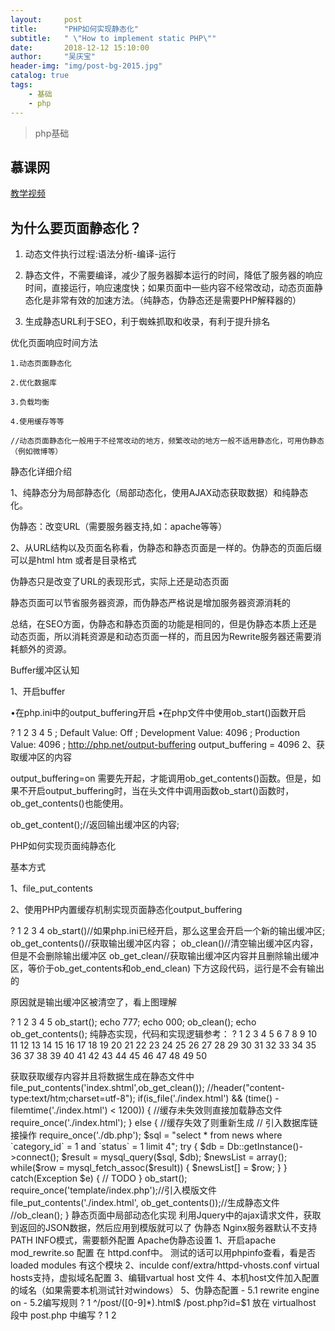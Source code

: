 ```yaml
---
layout:     post
title:      "PHP如何实现静态化"
subtitle:   " \"How to implement static PHP\""
date:       2018-12-12 15:10:00
author:     "吴庆宝"
header-img: "img/post-bg-2015.jpg"
catalog: true
tags:
    - 基础
    - php
---
```


>  php基础

## 慕课网

[教学视频](PHP实现页面静态化)

## 为什么要页面静态化？

1. 动态文件执行过程:语法分析-编译-运行

2. 静态文件，不需要编译，减少了服务器脚本运行的时间，降低了服务器的响应时间，直接运行，响应速度快；如果页面中一些内容不经常改动，动态页面静态化是非常有效的加速方法。（纯静态，伪静态还是需要PHP解释器的）

3. 生成静态URL利于SEO，利于蜘蛛抓取和收录，有利于提升排名

优化页面响应时间方法

```
1.动态页面静态化

2.优化数据库

3.负载均衡

4.使用缓存等等

//动态页面静态化一般用于不经常改动的地方，频繁改动的地方一般不适用静态化，可用伪静态（例如微博等）
```

静态化详细介绍

1、纯静态分为局部静态化（局部动态化，使用AJAX动态获取数据）和纯静态化。

伪静态：改变URL（需要服务器支持,如：apache等等）

2、从URL结构以及页面名称看，伪静态和静态页面是一样的。伪静态的页面后缀可以是html htm 或者是目录格式

伪静态只是改变了URL的表现形式，实际上还是动态页面

静态页面可以节省服务器资源，而伪静态严格说是增加服务器资源消耗的

总结，在SEO方面，伪静态和静态页面的功能是相同的，但是伪静态本质上还是动态页面，所以消耗资源是和动态页面一样的，而且因为Rewrite服务器还需要消耗额外的资源。

Buffer缓冲区认知

1、开启buffer

•在php.ini中的output_buffering开启
•在php文件中使用ob_start()函数开启

?
1
2
3
4
5
; Default Value: Off
; Development Value: 4096
; Production Value: 4096
; http://php.net/output-buffering
output_buffering = 4096
2、获取缓冲区的内容

output_buffering=on 需要先开起，才能调用ob_get_contents()函数。但是，如果不开启output_buffering时，当在头文件中调用函数ob_start()函数时，ob_get_contents()也能使用。

ob_get_content();//返回输出缓冲区的内容;

PHP如何实现页面纯静态化

基本方式

1、file_put_contents

2、使用PHP内置缓存机制实现页面静态化output_buffering

?
1
2
3
4
ob_start()//如果php.ini已经开启，那么这里会开启一个新的输出缓冲区;
ob_get_contents()//获取输出缓冲区内容；
ob_clean()//清空输出缓冲区内容，但是不会删除输出缓冲区
ob_get_clean//获取输出缓冲区内容并且删除输出缓冲区，等价于ob_get_contents和ob_end_clean)
下方这段代码，运行是不会有输出的

原因就是输出缓冲区被清空了，看上图理解

?
1
2
3
4
5
ob_start();
echo 777;
echo 000;
ob_clean();
echo ob_get_contents();
纯静态实现，代码和实现逻辑参考：
?
1
2
3
4
5
6
7
8
9
10
11
12
13
14
15
16
17
18
19
20
21
22
23
24
25
26
27
28
29
30
31
32
33
34
35
36
37
38
39
40
41
42
43
44
45
46
47
48
49
50
<?php
/**
 * 触发系统生成纯静态化页面业务逻辑
 * 有3种方案： 
 * 第一：定时扫描程序(利用crontab来处理) 
 * 第二：手动触发方式，人为触发
 * 第三：页面添加缓存时间，在页面中控制时间来操作
*/
//===========================================
//生成纯静态文件步骤
//1、连接数据库，然后从数据库里面获取数据
//2、把获取到的数据填充到模版文件里面
//3、需要把动态的页面转为静态页面，生成静态化文件
//============================================
//PHP实现页面静态化有以下步骤：
//1:A.php请求数据库数据：通过mysql或者mysqli或者PDO扩展
//2:在A.html中输出A.php请求的数据库数据:一般是将将在数据库中取出的数组形式的数据赋予新的数组，并且输出
//3:在A.php中包含A.html文件:直接通过require_once()函数或者inclde_once()
//4：开启数据缓存ob_start()=>获取获取缓存内容并且将数据生成在静态文件中file_put_contents('index.shtml',ob_get_clean());
//header("content-type:text/htm;charset=utf-8");
if(is_file('./index.html') && (time() - filemtime('./index.html') < 1200))
{
  //缓存未失效则直接加载静态文件
  require_once('./index.html');
}
else
{
  //缓存失效了则重新生成
  // 引入数据库链接操作
  require_once('./db.php');
  $sql = "select * from news where `category_id` = 1 and `status` = 1 limit 4";
  try
  {
      $db = Db::getInstance()->connect();
      $result = mysql_query($sql, $db);
      $newsList = array();
      while($row = mysql_fetch_assoc($result)) 
      {
          $newsList[] = $row;
      }
  }
  catch(Exception $e)
  {
      // TODO
  }
  ob_start();
  require_once('template/index.php');//引入模版文件
  file_put_contents('./index.html', ob_get_contents());//生成静态文件
  //ob_clean();
}
静态页面中局部动态化实现

利用Jquery中的ajax请求文件，获取到返回的JSON数据，然后应用到模版就可以了

伪静态

Nginx服务器默认不支持PATH INFO模式，需要额外配置

Apache伪静态设置

1、开启apache mod_rewrite.so 配置 在 httpd.conf中。

测试的话可以用phpinfo查看，看是否loaded modules 有这个模块

2、inculde conf/extra/httpd-vhosts.conf virtual hosts支持，虚拟域名配置

3、编辑vartual host 文件

4、本机host文件加入配置的域名（如果需要本机测试针对windows）

5、伪静态配置

- 5.1 rewrite engine on 
- 5.2编写规则

?
1
^/post/([0-9]*).html$ /post.php?id=$1
放在 virtualhost 段中 
post.php 中编写

?
1
2
<?php 
echo 'this is '.$_GET['id'];
然后可以访问a.com/123.html 返回的就是this is 123.

扩展：如果目录下有123.html这个真正的文件，那么还是加载了动态的post 123. 
那么如何设置呢，想要当前文件有了真正的静态文件，那么需要以下配置了

?
1
2
3
4
5
6
RewriteEngine on
RewriteRule ^/post/([0-9]*).html$ /post.php?id=$1
#存在目录
RewriteCond %｛DOCUMENT_ROOT}%{REQUEST_FILENAME}!-d
#存在文件
RewriteCond%｛DOCUMENT_ROOT｝%{REQUEST_FILENAME}}!-f
以上两句话意思是如果根目录下有请求的目录或者文件，那就用他

当然这个要放在刚刚的那个rewrite的上面。

Nginx伪静态

伪静态是影响服务器性能的，不是越多越好，需要按需求而定